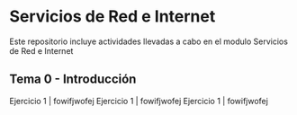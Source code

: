 # Servicios de Red e Internet
Este repositorio incluye actividades llevadas a cabo en el modulo Servicios de Red e Internet

## Tema 0 - Introducción

Ejercicio 1 | fowifjwofej
Ejercicio 1 | fowifjwofej
Ejercicio 1 | fowifjwofej